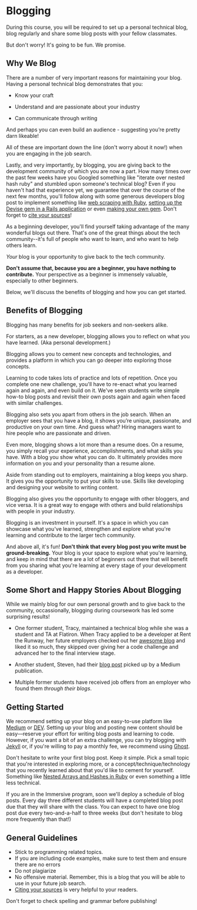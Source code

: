 # Blogging

During this course, you will be required to set up a personal technical blog,
blog regularly and share some blog posts with your fellow classmates.

But don't worry! It's going to be fun. We promise.

## Why We Blog

There are a number of very important reasons for maintaining your blog. Having a
personal technical blog demonstrates that you:

* Know your craft

* Understand and are passionate about your industry

* Can communicate through writing

And perhaps you can even build an audience - suggesting you’re pretty darn
likeable!

All of these are important down the line (don't worry about it now!) when you
are engaging in the job search.

Lastly, and very importantly, by blogging, you are giving back to the
development community of which you are now a part. How many times over the past
few weeks have you Googled something like "iterate over nested hash ruby" and
stumbled upon someone's technical blog? Even if you haven't had that experience
yet, we guarantee that over the course of the next few months, you'll follow
along with some generous developers blog post to implement something like
[web scraping with Ruby][], [setting up the Devise gem in a Rails application][]
or even [making your own gem][]. Don't forget to [cite your sources][]!

[web scraping with Ruby]: https://medium.com/@LindaHaviv/the-beginner-s-guide-scraping-in-ruby-cheat-sheet-c4f9c26d1b8c#.kkwe918o4
[setting up the Devise gem in a Rails application]: https://stucklucky.medium.com/how-to-set-up-rails-devise-5bd39732629f
[making your own gem]: http://www.thegreatcodeadventure.com/lets-make-a-gem/
[cite your sources]: https://owl.purdue.edu/owl/research_and_citation/ieee_style/ieee_overview.html

As a beginning developer, you'll find yourself taking advantage of the many
wonderful blogs out there. That's one of the great things about the tech
community--it's full of people who want to learn, and who want to help others
learn.

_Your_ blog is your opportunity to give back to the tech community.

**Don't assume that, because you are a beginner, you have nothing to
contribute.** Your perspective as a beginner is immensely valuable, especially
to other beginners.

Below, we'll discuss the benefits of blogging and how you can get started.

## Benefits of Blogging

Blogging has many benefits for job seekers and non-seekers alike.

For starters, as a new developer, blogging allows you to reflect on what you
have learned. (Aka personal development.)

Blogging allows you to cement new concepts and technologies, and provides a
platform in which you can go deeper into exploring those concepts.

Learning to code takes lots of practice and lots of repetition. Once you
complete one new challenge, you'll have to re-enact what you learned again and
again, and even build on it. We've seen students write simple how-to blog posts
and revisit their own posts again and again when faced with similar challenges.

Blogging also sets you apart from others in the job search. When an employer
sees that you have a blog, it shows you’re unique, passionate, and productive on
your own time. And guess what? Hiring managers want to hire people who are passionate
and driven.

Even more, blogging shows a lot more than a resume does. On a resume, you simply
recall your experience, accomplishments, and what skills you have. With a blog
you show what you can do. It ultimately provides more information on you and
your personality than a resume alone.

Aside from standing out to employers, maintaining a blog keeps you sharp. It
gives you the opportunity to put your skills to use. Skills like developing and
designing your website to writing content.

Blogging also gives you the opportunity to engage with other bloggers, and vice
versa. It is a great way to engage with others and build relationships with
people in your industry.

Blogging is an investment in yourself. It's a space in which you can showcase
what you've learned, strengthen and explore what you're learning and contribute
to the larger tech community.

And above all, it's fun! **Don't think that every blog post you write must be
ground-breaking.** Your blog is your space to explore what you're learning, and
keep in mind that there are a lot of beginners out there that will benefit from
you sharing what you're learning at every stage of your development as a
developer.

## Some Short and Happy Stories About Blogging

While we mainly blog for our own personal growth and to give back to the
community, occassionally, blogging during coursework has led some surprising
results!

* One former student, Tracy, maintained a technical blog while she was a student
and TA at Flatiron. When Tracy applied to be a developer at Rent the Runway, her
future employers checked out her [awesome blog][] and liked it so much, they
skipped over giving her a code challenge and advanced her to the final interview
stage.

* Another student, Steven, had their [blog post][] picked up by a Medium
publication.

* Multiple former students have received job offers from an employer who found them
_through their blogs_.

[awesome blog]: http://talum.github.io/
[blog post]: https://codeburst.io/bottom-of-the-barrel-8ef73eff00f0

## Getting Started

We recommend setting up your blog on an easy-to-use platform like
[Medium](https://medium.com/) or [DEV](https://dev.to/). Setting up your blog
and posting new content should be easy––reserve your effort for writing blog
posts and learning to code. However, if you want a bit of an extra challenge,
you can try blogging with [Jekyll](https://jekyllrb.com/) or, if you're willing
to pay a monthly fee, we recommend using [Ghost](https://ghost.org/).

Don't hesitate to write your first blog post. Keep it simple. Pick a small topic
that you're interested in exploring more, or a concept/technique/technology that
you recently learned about that you'd like to cement for yourself. Something
like [Nested Arrays and Hashes in Ruby][] or even
something a little less technical.

[Nested Arrays and Hashes in Ruby]: http://www.korenlc.com/nested-arrays-hashes-loops-in-ruby/

If you are in the Immersive program, soon we'll deploy a schedule of blog posts.
Every day three different students will have a completed blog post due that they
will share with the class. You can expect to have one blog post due every
two-and-a-half to three weeks (but don't hesitate to blog more frequently than
that!)

## General Guidelines

* Stick to programming related topics.
* If you are including code examples, make sure to test them and ensure there
  are no errors
* Do not plagiarize
* No offensive material. Remember, this is a blog that you will be able to use
  in your future job search.
* [Citing your sources][] is very helpful to your readers.

[Citing your sources]: https://owl.purdue.edu/owl/research_and_citation/ieee_style/ieee_overview.html

Don't forget to check spelling and grammar before publishing!
